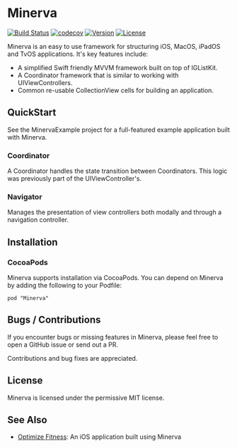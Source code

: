 # Minerva

[![Build Status](https://travis-ci.org/OptimizeFitness/Minerva.svg?branch=master)](https://travis-ci.org/OptimizeFitness/Minerva)
[![codecov](https://codecov.io/gh/OptimizeFitness/Minerva/branch/master/graph/badge.svg)](https://codecov.io/gh/OptimizeFitness/Minerva)
[![Version](https://img.shields.io/cocoapods/v/Minerva.svg?style=flat)](http://cocoapods.org/pods/Minerva)
[![License](https://img.shields.io/cocoapods/l/Minerva.svg?style=flat)](http://cocoapods.org/pods/Minerva)

Minerva is an easy to use framework for structuring iOS, MacOS, iPadOS and TvOS applications. It's key features include:

* A simplified Swift friendly MVVM framework built on top of IGListKit.
* A Coordinator framework that is similar to working with UIViewControllers.
* Common re-usable CollectionView cells for building an application.

## QuickStart

See the MinervaExample project for a full-featured example application built with Minerva.

### Coordinator

A Coordinator handles the state transition between Coordinators. This logic was previously part of the UIViewController's.

### Navigator

Manages the presentation of view controllers both modally and through a navigation controller.

## Installation

### CocoaPods

Minerva supports installation via CocoaPods. You can depend on Minerva by adding the following to your Podfile:

```
pod "Minerva"
```

## Bugs / Contributions

If you encounter bugs or missing features in Minerva, please feel free to open a GitHub issue or send out a PR.

Contributions and bug fixes are appreciated.

## License

Minerva is licensed under the permissive MIT license.

## See Also

* [Optimize Fitness](https://optimize.fitness/): An iOS application built using Minerva
